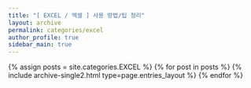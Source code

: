 ```yaml
---
title: "[ EXCEL / 엑셀 ] 사용 방법/팁 정리"
layout: archive
permalink: categories/excel
author_profile: true
sidebar_main: true
---
```



{% assign posts = site.categories.EXCEL %}
{% for post in posts %} {% include archive-single2.html type=page.entries_layout %} {% endfor %}
